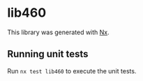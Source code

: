 # lib460

This library was generated with [Nx](https://nx.dev).

## Running unit tests

Run `nx test lib460` to execute the unit tests.
